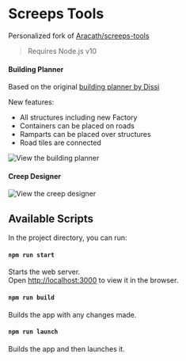 # Screeps Tools

Personalized fork of [Aracath/screeps-tools](https://github.com/Arcath/screeps-tools)

> Requires Node.js v10

#### Building Planner

Based on the original [building planner by Dissi](http://screeps.dissi.me/)

New features:
* All structures including new Factory
* Containers can be placed on roads
* Ramparts can be placed over structures
* Road tiles are connected

![View the building planner](https://user-images.githubusercontent.com/10291543/79900756-f6c61d80-83cb-11ea-934e-ba9e1aab270c.png)


#### Creep Designer

![View the creep designer](https://user-images.githubusercontent.com/10291543/79900218-245e9700-83cb-11ea-916f-b93e93770d64.png)


## Available Scripts

In the project directory, you can run:

#### `npm run start`

Starts the web server.<br>
Open [http://localhost:3000](http://localhost:3000) to view it in the browser.

#### `npm run build`

Builds the app with any changes made.

#### `npm run launch`

Builds the app and then launches it.

